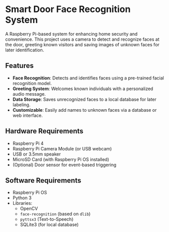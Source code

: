 # Smart Door Face Recognition System

A Raspberry Pi-based system for enhancing home security and convenience. This project uses a camera to detect and recognize faces at the door, greeting known visitors and saving images of unknown faces for later identification.

## Features
- **Face Recognition**: Detects and identifies faces using a pre-trained facial recognition model.
- **Greeting System**: Welcomes known individuals with a personalized audio message.
- **Data Storage**: Saves unrecognized faces to a local database for later labeling.
- **Customizable**: Easily add names to unknown faces via a database or web interface.

## Hardware Requirements
- Raspberry Pi 4
- Raspberry Pi Camera Module (or USB webcam)
- USB or 3.5mm speaker
- MicroSD Card (with Raspberry Pi OS installed)
- (Optional) Door sensor for event-based triggering

## Software Requirements
- Raspberry Pi OS
- Python 3
- Libraries:
  - OpenCV
  - `face-recognition` (based on `dlib`)
  - `pyttsx3` (Text-to-Speech)
  - SQLite3 (for local database)

